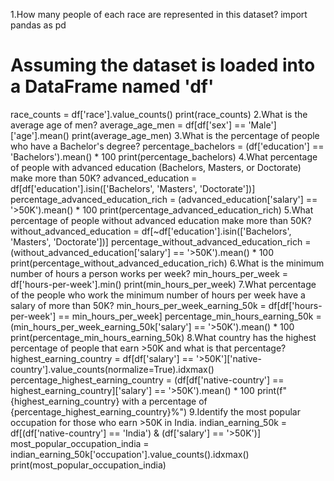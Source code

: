 1.How many people of each race are represented in this dataset?
import pandas as pd
# Assuming the dataset is loaded into a DataFrame named 'df'
race_counts = df['race'].value_counts()
print(race_counts)
2.What is the average age of men?
average_age_men = df[df['sex'] == 'Male']['age'].mean()
print(average_age_men)
3.What is the percentage of people who have a Bachelor's degree?
percentage_bachelors = (df['education'] == 'Bachelors').mean() * 100
print(percentage_bachelors)
4.What percentage of people with advanced education (Bachelors, Masters, or Doctorate) make more than 50K?
advanced_education = df[df['education'].isin(['Bachelors', 'Masters', 'Doctorate'])]
percentage_advanced_education_rich = (advanced_education['salary'] == '>50K').mean() * 100
print(percentage_advanced_education_rich)
5.What percentage of people without advanced education make more than 50K?
without_advanced_education = df[~df['education'].isin(['Bachelors', 'Masters', 'Doctorate'])]
percentage_without_advanced_education_rich = (without_advanced_education['salary'] == '>50K').mean() * 100
print(percentage_without_advanced_education_rich)
6.What is the minimum number of hours a person works per week?
min_hours_per_week = df['hours-per-week'].min()
print(min_hours_per_week)
7.What percentage of the people who work the minimum number of hours per week have a salary of more than 50K?
min_hours_per_week_earning_50k = df[df['hours-per-week'] == min_hours_per_week]
percentage_min_hours_earning_50k = (min_hours_per_week_earning_50k['salary'] == '>50K').mean() * 100
print(percentage_min_hours_earning_50k)
8.What country has the highest percentage of people that earn >50K and what is that percentage?
highest_earning_country = df[df['salary'] == '>50K']['native-country'].value_counts(normalize=True).idxmax()
percentage_highest_earning_country = (df[df['native-country'] == highest_earning_country]['salary'] == '>50K').mean() * 100
print(f"{highest_earning_country} with a percentage of {percentage_highest_earning_country}%")
9.Identify the most popular occupation for those who earn >50K in India.
indian_earning_50k = df[(df['native-country'] == 'India') & (df['salary'] == '>50K')]
most_popular_occupation_india = indian_earning_50k['occupation'].value_counts().idxmax()
print(most_popular_occupation_india)

